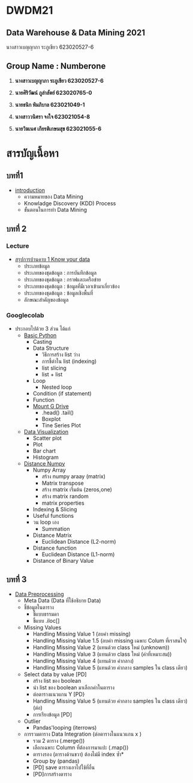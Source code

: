 # DWDM21
## Data Warehouse &amp; Data Mining 2021

นางสาวเบญญาภา ระภูเขียว 623020527-6

## Group Name : Numberone

1. **นางสาวเบญญาภา ระภูเขียว 623020527-6**

2. **นายศิริวัฒน์ ภูลำสัตย์ 623020765-0**

3. **นายธนิก พิมภิบาล 623021049-1**

4. **นางสาววนิศรา จงใจ 623021054-8**

5. **นายวิฆเนศ เกียรติเกษมสุข 623021055-6**


# สารบัญเนื้อหา

## บทที่1 
* [introduction](https://github.com/Benza1611/DWDM21/blob/main/Homework-Chapters-1.pdf)
  * ความหมายของ Data Mining
  * Knowladge Discovery (KDD) Process
  * ขั้นตอนในการทำ Data Mining
 
 ## บทที่ 2 
### Lecture
  * [สรุปการบ้านคาบ 1 Know your data](https://github.com/Benza1611/DWDM21/blob/main/Homework-Chapters-2.1.pdf)
    * ประเภทข้อมูล
    * ประเภทของชุดข้อมูล : การบันทึกข้อมูล
    * ประเภทของชุดข้อมูล : กราฟและเครือข่าย
    * ประเภทของชุดข้อมูล : ข้อมูลที่มีเวลาเข้ามาเกี่ยวข้อง
    * ประเภทของชุดข้อมูล : ข้อมูลเชิงพื้นที่
    * ลักษณะสำคัญของข้อมูล
### Googlecolab 
 * ประกอบไปด้วย 3 ส่วน ได้แก่
    * [Basic Python](https://github.com/Benza1611/DWDM21/blob/main/Data101(Chapter2).ipynb)
      * Casting
      * Data Structure
        * วิธีการสร้าง list ว่าง
        * การชึ้ต่าใน list (indexing)
        * list slicing
        * list + list
      * Loop
        * Nested loop
      * Condition (if statement)
      * Function
      * [Mount G Drive](https://github.com/Benza1611/DWDM21/blob/main/Data102(Chapter2).ipynb)
        * .head() .tail()
        * Boxplot
        * Tine Series Plot
   * [Data Visualization](https://github.com/Benza1611/DWDM21/blob/main/Data_Visualization.ipynb)
      * Scatter plot
      * Plot
      * Bar chart
      * Histogram
   * [Distance Numpy](https://github.com/Benza1611/DWDM21/blob/main/Distance_Numpy.ipynb)
     * Numpy Array
       * สร้าง numpy araay (matrix)
       * Matrix transpose
       * สร้าง matrix เริ่มต้น (zeros,one)
       * สร้าง matrix random
       * matrix properties
     * Indexing & Slicing
     * Useful functions
     * วน loop เอง
       * Summation
     * Distance Matrix
       * Euclidean Distance (L2-norm)
     * Distance function
       * Euclidean Distance (L1-norm)
     * Distance of Binary Value

## บทที่ 3 
* [Data Preprocessing](https://github.com/Benza1611/DWDM21/blob/main/Data_Prepocessing_(Chapter_3).ipynb)
  * Meta Data (Data ที่ใช้อธิบาย Data)
  * ชี้ข้อมูลในตาราง
    * ชี้แบบธรรมดา
    * ชี้แบบ .iloc[]
  * Missing Values
    * Handling Missing Value 1 (ลบค่า missing)
    * Handling Missing Value 1.5 (ลบค่า missing เฉพาะ Colum ที่เราสนใจ)
    * Handling Missing Value 2 (แทนด้วย class ใหม่ (unknown)) 
    * Handling Missing Value 3 (แทนด้วย class ใหม่ (ค่าที่เหมาะสม))
    * Handling Missing Value 4 (แทนด้วย ค่ากลาง)
    * Handling Missing Value 5 (แทนด้วย ค่ากลาง samples ใน class เดียว)
  * Select data by value [PD] 
    * สร้าง list ของ boolean
    * นำ list ของ boolean มาเลือกค่าในตาราง
    * ต่อตารางแนวแกน Y [PD}
    * Handling Missing Value 5 (แทนด้วย ค่ากลาง samples ใน class เดียว)(ต่อ)
    * การเรียงข้อมูล [PD]
  * Outlier
    * Pandas'looping (iterrows)
  * การรวมตาราง Data Integration (ต่อตารางในแนวแกน x )
    * รวม 2 ตาราง (.merge())
    * เลือกเฉพาะ Column ที่ต้องการมาแปะ (.map())
    * ตารางรอง (ตารางด้านขวา) ต้องไม่มี index ซ้ำ*
    * Group by (pandas)
    * [PD] save ตารางเอาไปใช้ที่อื่น
    * [PD]การสร้างตาราง
